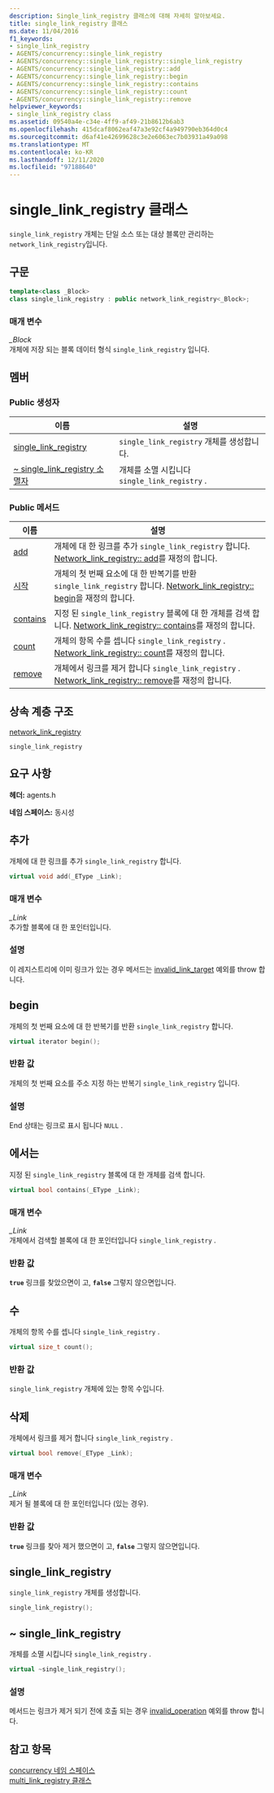 ```yaml
---
description: Single_link_registry 클래스에 대해 자세히 알아보세요.
title: single_link_registry 클래스
ms.date: 11/04/2016
f1_keywords:
- single_link_registry
- AGENTS/concurrency::single_link_registry
- AGENTS/concurrency::single_link_registry::single_link_registry
- AGENTS/concurrency::single_link_registry::add
- AGENTS/concurrency::single_link_registry::begin
- AGENTS/concurrency::single_link_registry::contains
- AGENTS/concurrency::single_link_registry::count
- AGENTS/concurrency::single_link_registry::remove
helpviewer_keywords:
- single_link_registry class
ms.assetid: 09540a4e-c34e-4ff9-af49-21b8612b6ab3
ms.openlocfilehash: 415dcaf8062eaf47a3e92cf4a949790eb364d0c4
ms.sourcegitcommit: d6af41e42699628c3e2e6063ec7b03931a49a098
ms.translationtype: MT
ms.contentlocale: ko-KR
ms.lasthandoff: 12/11/2020
ms.locfileid: "97188640"
---
```

# <a name="single_link_registry-class"></a>single_link_registry 클래스

`single_link_registry` 개체는 단일 소스 또는 대상 블록만 관리하는 `network_link_registry`입니다.

## <a name="syntax"></a>구문

```cpp
template<class _Block>
class single_link_registry : public network_link_registry<_Block>;
```

### <a name="parameters"></a>매개 변수

*_Block*<br/>
개체에 저장 되는 블록 데이터 형식 `single_link_registry` 입니다.

## <a name="members"></a>멤버

### <a name="public-constructors"></a>Public 생성자

|이름|설명|
|----------|-----------------|
|[single_link_registry](#ctor)|`single_link_registry` 개체를 생성합니다.|
|[~ single_link_registry 소멸자](#dtor)|개체를 소멸 시킵니다 `single_link_registry` .|

### <a name="public-methods"></a>Public 메서드

|이름|설명|
|----------|-----------------|
|[add](#add)|개체에 대 한 링크를 추가 `single_link_registry` 합니다. [Network_link_registry:: add](network-link-registry-class.md#add)를 재정의 합니다.|
|[시작](#begin)|개체의 첫 번째 요소에 대 한 반복기를 반환 `single_link_registry` 합니다. [Network_link_registry:: begin](network-link-registry-class.md#begin)을 재정의 합니다.|
|[contains](#contains)|지정 된 `single_link_registry` 블록에 대 한 개체를 검색 합니다. [Network_link_registry:: contains](network-link-registry-class.md#contains)를 재정의 합니다.|
|[count](#count)|개체의 항목 수를 셉니다 `single_link_registry` . [Network_link_registry:: count](network-link-registry-class.md#count)를 재정의 합니다.|
|[remove](#remove)|개체에서 링크를 제거 합니다 `single_link_registry` . [Network_link_registry:: remove](network-link-registry-class.md#remove)를 재정의 합니다.|

## <a name="inheritance-hierarchy"></a>상속 계층 구조

[network_link_registry](network-link-registry-class.md)

`single_link_registry`

## <a name="requirements"></a>요구 사항

**헤더:** agents.h

**네임 스페이스:** 동시성

## <a name="add"></a><a name="add"></a> 추가

개체에 대 한 링크를 추가 `single_link_registry` 합니다.

```cpp
virtual void add(_EType _Link);
```

### <a name="parameters"></a>매개 변수

*_Link*<br/>
추가할 블록에 대 한 포인터입니다.

### <a name="remarks"></a>설명

이 레지스트리에 이미 링크가 있는 경우 메서드는 [invalid_link_target](invalid-link-target-class.md) 예외를 throw 합니다.

## <a name="begin"></a><a name="begin"></a> begin

개체의 첫 번째 요소에 대 한 반복기를 반환 `single_link_registry` 합니다.

```cpp
virtual iterator begin();
```

### <a name="return-value"></a>반환 값

개체의 첫 번째 요소를 주소 지정 하는 반복기 `single_link_registry` 입니다.

### <a name="remarks"></a>설명

End 상태는 링크로 표시 됩니다 `NULL` .

## <a name="contains"></a><a name="contains"></a> 에서는

지정 된 `single_link_registry` 블록에 대 한 개체를 검색 합니다.

```cpp
virtual bool contains(_EType _Link);
```

### <a name="parameters"></a>매개 변수

*_Link*<br/>
개체에서 검색할 블록에 대 한 포인터입니다 `single_link_registry` .

### <a name="return-value"></a>반환 값

**`true`** 링크를 찾았으면이 고, **`false`** 그렇지 않으면입니다.

## <a name="count"></a><a name="count"></a> 수

개체의 항목 수를 셉니다 `single_link_registry` .

```cpp
virtual size_t count();
```

### <a name="return-value"></a>반환 값

`single_link_registry` 개체에 있는 항목 수입니다.

## <a name="remove"></a><a name="remove"></a> 삭제

개체에서 링크를 제거 합니다 `single_link_registry` .

```cpp
virtual bool remove(_EType _Link);
```

### <a name="parameters"></a>매개 변수

*_Link*<br/>
제거 될 블록에 대 한 포인터입니다 (있는 경우).

### <a name="return-value"></a>반환 값

**`true`** 링크를 찾아 제거 했으면이 고, **`false`** 그렇지 않으면입니다.

## <a name="single_link_registry"></a><a name="ctor"></a> single_link_registry

`single_link_registry` 개체를 생성합니다.

```cpp
single_link_registry();
```

## <a name="single_link_registry"></a><a name="dtor"></a> ~ single_link_registry

개체를 소멸 시킵니다 `single_link_registry` .

```cpp
virtual ~single_link_registry();
```

### <a name="remarks"></a>설명

메서드는 링크가 제거 되기 전에 호출 되는 경우 [invalid_operation](invalid-operation-class.md) 예외를 throw 합니다.

## <a name="see-also"></a>참고 항목

[concurrency 네임 스페이스](concurrency-namespace.md)<br/>
[multi_link_registry 클래스](multi-link-registry-class.md)
